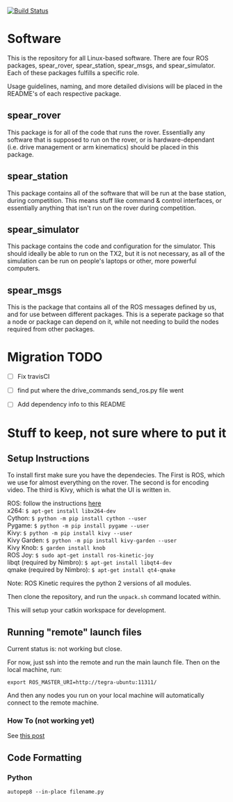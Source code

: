 [![Build Status](https://travis-ci.com/UofA-SPEAR/software.svg?branch=master)](https://travis-ci.com/UofA-SPEAR/software)

# Software

This is the repository for all Linux-based software.
There are four ROS packages, spear_rover, spear_station, spear_msgs,
and spear_simulator. Each of these packages fulfills a specific role.

Usage guidelines, naming, and more detailed divisions will be placed in the README's of each
respective package.

## spear_rover ##

This package is for all of the code that runs the rover. Essentially
any software that is supposed to run on the rover, or is hardware-dependant
(i.e. drive management or arm kinematics) should be placed in this package.

## spear_station ##

This package contains all of the software that will be run at the base station, during competition.
This means stuff like command & control interfaces, or essentially anything that isn't run on the rover
during competition.

## spear_simulator ##

This package contains the code and configuration for the simulator. This should ideally be
able to run on the TX2, but it is not necessary, as all of the simulation can be run on people's
laptops or other, more powerful computers.

## spear_msgs ##

This is the package that contains all of the ROS messages defined by us, and for use between different packages.
This is a seperate package so that a node or package can depend on it, while not needing to build the nodes
required from other packages.

# Migration TODO

- [ ] Fix travisCI
- [ ] find put where the drive_commands send_ros.py file went
- [ ] Add dependency info to this README


# Stuff to keep, not sure where to put it #

## Setup Instructions
To install first make sure you have the dependecies. The
First is ROS, which we use for almost everything on the rover. The second is for
encoding video. The third is Kivy, which is what the UI is written in.

ROS: follow the instructions
[here](http://wiki.ros.org/kinetic/Installation/Ubuntu)<br>
x264: `$ apt-get install libx264-dev`<br>
Cython: `$ python -m pip install cython --user`<br>
Pygame: `$ python -m pip install pygame --user`<br>
Kivy: `$ python -m pip install kivy --user`<br>
Kivy Garden: `$ python -m pip install kivy-garden --user`<br>
Kivy Knob: `$ garden install knob`<br>
ROS Joy: `$ sudo apt-get install ros-kinetic-joy`<br>
libqt (required by Nimbro): `$ apt-get install libqt4-dev`<br>
qmake (required by Nimbro): `$ apt-get install qt4-qmake`<br>

Note: ROS Kinetic requires the python 2 versions of all modules.

Then clone the repository, and run the `unpack.sh` command located within.

This will setup your catkin workspace for development.

## Running "remote" launch files ##

Current status is: not working but close.

For now, just ssh into the remote and run the main launch file.
Then on the local machine, run:

```
export ROS_MASTER_URI=http://tegra-ubuntu:11311/
```

And then any nodes you run on your local machine will automatically
connect to the remote machine.

### How To (not working yet) ###

See [this post](https://answers.ros.org/question/41446/a-is-not-in-your-ssh-known_hosts-file/)

## Code Formatting ##

### Python ###

```
autopep8 --in-place filename.py
```
